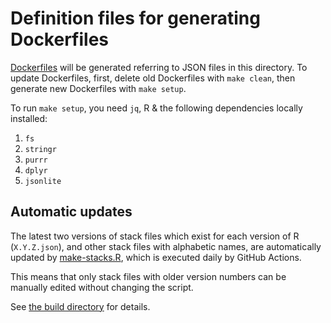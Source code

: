 # Definition files for generating Dockerfiles

[Dockerfiles](../dockerfiles) will be generated referring to JSON files in this directory. To update Dockerfiles, first, delete old Dockerfiles with `make clean`, then generate new Dockerfiles with `make setup`.

To run `make setup`, you need `jq`, R & the following dependencies locally installed:

1. `fs`
2. `stringr`
3. `purrr`
4. `dplyr`
5. `jsonlite`

## Automatic updates

The latest two versions of stack files which exist for each version of R (`X.Y.Z.json`), and other stack files with alphabetic names, are automatically updated by [make-stacks.R](../build/make-stacks.R), which is executed daily by GitHub Actions.

This means that only stack files with older version numbers can be manually edited without changing the script.

See [the build directory](../build) for details.
